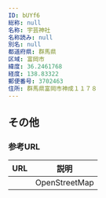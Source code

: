 ```yaml
---
ID: bUYf6
総称: null
名称: 宇芸神社
名称読み: null
別名: null
都道府県: 群馬県
区域: 富岡市
緯度: 36.2461768
経度: 138.83322
郵便番号: 3702463
住所: 群馬県富岡市神成１１７８
---
```


## その他

### 参考URL

| URL | 説明          |
| --- | ------------- |
|     | OpenStreetMap |
